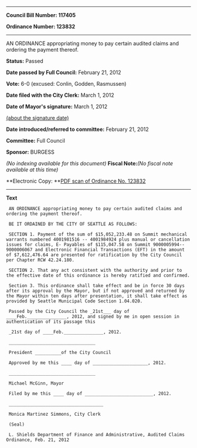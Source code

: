 

********

**Council Bill Number: 117405**
   
**Ordinance Number: 123832**
********

 AN ORDINANCE appropriating money to pay certain audited claims and ordering the payment thereof.

**Status:** Passed
   
**Date passed by Full Council:** February 21, 2012
   
**Vote:** 6-0 (excused: Conlin, Godden, Rasmussen)
   
**Date filed with the City Clerk:** March 1, 2012
   
**Date of Mayor's signature:** March 1, 2012
   
[(about the signature date)](/~public/approvaldate.htm)
   
   
   
**Date introduced/referred to committee:** February 21, 2012
   
**Committee:** Full Council
   
**Sponsor:** BURGESS
   
   
_(No indexing available for this document)_
**Fiscal Note:**_(No fiscal note available at this time)_

**Electronic Copy: **[PDF scan of Ordinance No. 123832](/~archives/Ordinances/Ord_123832.pdf)

********

**Text**
   
```
 AN ORDINANCE appropriating money to pay certain audited claims and ordering the payment thereof.

 BE IT ORDAINED BY THE CITY OF SEATTLE AS FOLLOWS:

 SECTION 1. Payment of the sum of $15,052,233.48 on Summit mechanical warrants numbered 4001981516 -- 4001984924 plus manual or cancellation issues for claims, E- Payables of $115,047.58 on Summit 9000005994-- 9000006067 and Electronic Financial Transactions (EFT) in the amount of $7,612,476.64 are presented for ratification by the City Council per Chapter RCW 42.24.180.

 SECTION 2. That any act consistent with the authority and prior to the effective date of this ordinance is hereby ratified and confirmed.

 Section 3. This ordinance shall take effect and be in force 30 days after its approval by the Mayor, but if not approved and returned by the Mayor within ten days after presentation, it shall take effect as provided by Seattle Municipal Code Section 1.04.020.

 Passed by the City Council the _21st___ day of ____Feb._______________, 2012, and signed by me in open session in authentication of its passage this

 _21st day of ____Feb._______________, 2012.

 _________________________________

 President __________of the City Council

 Approved by me this ____ day of _____________________, 2012.

 _________________________________

 Michael McGinn, Mayor

 Filed by me this ____ day of __________________________, 2012.

 ____________________________________

 Monica Martinez Simmons, City Clerk

 (Seal)

 L. Shields Department of Finance and Administrative, Audited Claims Ordinance, Feb. 21, 2012

```
